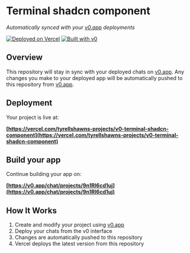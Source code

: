# Terminal shadcn component

*Automatically synced with your [v0.app](https://v0.app) deployments*

[![Deployed on Vercel](https://img.shields.io/badge/Deployed%20on-Vercel-black?style=for-the-badge&logo=vercel)](https://vercel.com/tyrellshawns-projects/v0-terminal-shadcn-component)
[![Built with v0](https://img.shields.io/badge/Built%20with-v0.app-black?style=for-the-badge)](https://v0.app/chat/projects/9n1RI6cd1uj)

## Overview

This repository will stay in sync with your deployed chats on [v0.app](https://v0.app).
Any changes you make to your deployed app will be automatically pushed to this repository from [v0.app](https://v0.app).

## Deployment

Your project is live at:

**[https://vercel.com/tyrellshawns-projects/v0-terminal-shadcn-component](https://vercel.com/tyrellshawns-projects/v0-terminal-shadcn-component)**

## Build your app

Continue building your app on:

**[https://v0.app/chat/projects/9n1RI6cd1uj](https://v0.app/chat/projects/9n1RI6cd1uj)**

## How It Works

1. Create and modify your project using [v0.app](https://v0.app)
2. Deploy your chats from the v0 interface
3. Changes are automatically pushed to this repository
4. Vercel deploys the latest version from this repository
